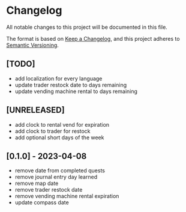 # Changelog

All notable changes to this project will be documented in this file.

The format is based on [Keep a Changelog](https://keepachangelog.com/en/1.0.0/),
and this project adheres to [Semantic Versioning](https://semver.org/spec/v2.0.0.html).

## [TODO]

- add localization for every language
- update trader restock date to days remaining
- update vending machine rental to days remaining

## [UNRELEASED]

- add clock to rental vend for expiration
- add clock to trader for restock
- add optional short days of the week

## [0.1.0] - 2023-04-08

- remove date from completed quests
- remove journal entry day learned
- remove map date
- remove trader restock date
- remove vending machine rental expiration
- update compass date
